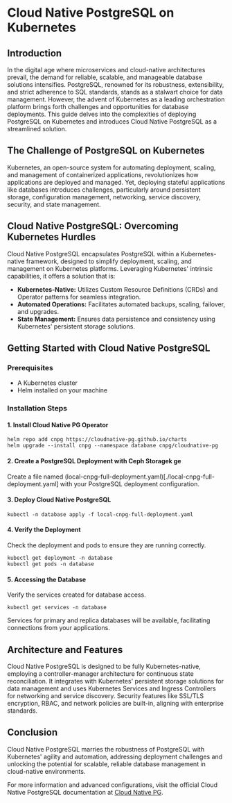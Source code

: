 # Cloud Native PostgreSQL on Kubernetes

## Introduction

In the digital age where microservices and cloud-native architectures prevail, the demand for reliable, scalable, and manageable database solutions intensifies. PostgreSQL, renowned for its robustness, extensibility, and strict adherence to SQL standards, stands as a stalwart choice for data management. However, the advent of Kubernetes as a leading orchestration platform brings forth challenges and opportunities for database deployments. This guide delves into the complexities of deploying PostgreSQL on Kubernetes and introduces Cloud Native PostgreSQL as a streamlined solution.

## The Challenge of PostgreSQL on Kubernetes

Kubernetes, an open-source system for automating deployment, scaling, and management of containerized applications, revolutionizes how applications are deployed and managed. Yet, deploying stateful applications like databases introduces challenges, particularly around persistent storage, configuration management, networking, service discovery, security, and state management. 

## Cloud Native PostgreSQL: Overcoming Kubernetes Hurdles

Cloud Native PostgreSQL encapsulates PostgreSQL within a Kubernetes-native framework, designed to simplify deployment, scaling, and management on Kubernetes platforms. Leveraging Kubernetes' intrinsic capabilities, it offers a solution that is:

- **Kubernetes-Native:** Utilizes Custom Resource Definitions (CRDs) and Operator patterns for seamless integration.
- **Automated Operations:** Facilitates automated backups, scaling, failover, and upgrades.
- **State Management:** Ensures data persistence and consistency using Kubernetes' persistent storage solutions.

## Getting Started with Cloud Native PostgreSQL

### Prerequisites

- A Kubernetes cluster
- Helm installed on your machine

### Installation Steps

#### 1. Install Cloud Native PG Operator

```shell
helm repo add cnpg https://cloudnative-pg.github.io/charts
helm upgrade --install cnpg --namespace database cnpg/cloudnative-pg
```

#### 2. Create a PostgreSQL Deployment with Ceph Storagek ge

Create a file named (local-cnpg-full-deployment.yaml)[./local-cnpg-full-deployment.yaml] with your PostgreSQL deployment configuration.

#### 3. Deploy Cloud Native PostgreSQL

```shell
kubectl -n database apply -f local-cnpg-full-deployment.yaml
```

#### 4. Verify the Deployment

Check the deployment and pods to ensure they are running correctly.

```shell
kubectl get deployment -n database
kubectl get pods -n database
```

#### 5. Accessing the Database

Verify the services created for database access.

```shell
kubectl get services -n database
```

Services for primary and replica databases will be available, facilitating connections from your applications.

## Architecture and Features

Cloud Native PostgreSQL is designed to be fully Kubernetes-native, employing a controller-manager architecture for continuous state reconciliation. It integrates with Kubernetes' persistent storage solutions for data management and uses Kubernetes Services and Ingress Controllers for networking and service discovery. Security features like SSL/TLS encryption, RBAC, and network policies are built-in, aligning with enterprise standards.

## Conclusion

Cloud Native PostgreSQL marries the robustness of PostgreSQL with Kubernetes' agility and automation, addressing deployment challenges and unlocking the potential for scalable, reliable database management in cloud-native environments.

For more information and advanced configurations, visit the official Cloud Native PostgreSQL documentation at [Cloud Native PG](https://cloudnative-pg.io/).